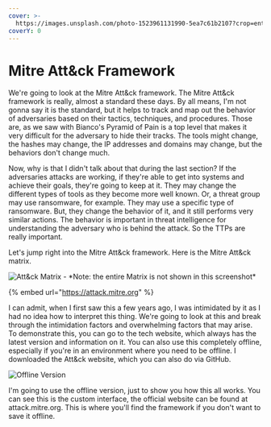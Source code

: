 ```yaml
---
cover: >-
  https://images.unsplash.com/photo-1523961131990-5ea7c61b2107?crop=entropy&cs=srgb&fm=jpg&ixid=MnwxOTcwMjR8MHwxfHNlYXJjaHw2fHx0ZWNofGVufDB8fHx8MTY0NjU5NDQzNA&ixlib=rb-1.2.1&q=85
coverY: 0
---
```


# Mitre Att\&ck Framework

We're going to look at the Mitre Att\&ck framework. The Mitre Att\&ck framework is really, almost a standard these days. By all means, I'm not gonna say it is the standard, but it helps to track and map out the behavior of adversaries based on their tactics, techniques, and procedures. Those are, as we saw with Bianco's Pyramid of Pain is a top level that makes it very difficult for the adversary to hide their tracks. The tools might change, the hashes may change, the IP addresses and domains may change, but the behaviors don't change much.&#x20;

Now, why is that I didn't talk about that during the last section? If the adversaries attacks are working, if they're able to get into systems and achieve their goals, they're going to keep at it. They may change the different types of tools as they become more well known. Or, a threat group may use ransomware, for example. They may use a specific type of ransomware. But, they change the behavior of it, and it still performs very similar actions. The behavior is important in threat intelligence for understanding the adversary who is behind the attack. So the TTPs are really important.&#x20;

Let's jump right into the Mitre Att\&ck framework. Here is the Mitre Att\&ck matrix.&#x20;

![Att\&ck Matrix - \*Note: the entire Matrix is not shown in this screenshot\*](../../.gitbook/assets/Att\&ck\_matrix.png)

{% embed url="https://attack.mitre.org" %}

I can admit, when I first saw this a few years ago, I was intimidated by it as I had no idea how to interpret this thing. We're going to look at this and break through the intimidation factors and overwhelming factors that may arise. To demonstrate this, you can go to the tech website, which always has the latest version and information on it. You can also use this completely offline, especially if you're in an environment where you need to be offline. I downloaded the Att\&ck website, which you can also do via GitHub.&#x20;

![Offline Version](../../.gitbook/assets/Offline\_matrix.png)

I'm going to use the offline version, just to show you how this all works. You can see this is the custom interface, the official website can be found at attack.mitre.org. This is where you'll find the framework if you don't want to save it offline.&#x20;
